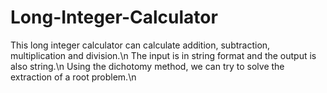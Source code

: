 # Long-Integer-Calculator
This long integer calculator can calculate addition, subtraction, multiplication and division.\n
The input is in string format and the output is also string.\n
Using the dichotomy method, we can try to solve the extraction of a root problem.\n
